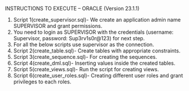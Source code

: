 INSTRUCTIONS TO EXECUTE – ORACLE (Version 23.1.1)
1.	Script 1(create_supervisor.sql)- We create an application admin name SUPERVISOR and grant permissions.
2.	You need to login as SUPERVISOR with the credentials (username: Supervisor, password: Sup3rv1s0r@123) for next step.
3.	For all the below scripts use supervisor as the connection.
4.	Script 2(create_table.sql)- Create tables with appropriate constraints.
5.	Script 3(create_sequence.sql)- For creating the sequences.
6.	Script 4(create_dml.sql)- Inserting values inside the created tables.
7.	Script 5(create_views.sql)- Run the script for creating views.
8.	Script 6(create_user_roles.sql)- Creating different user roles and grant privileges to each roles.
